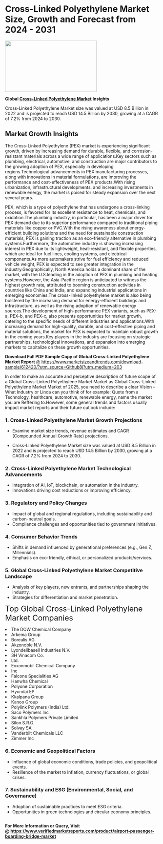 <H1>Cross-Linked Polyethylene Market Size, Growth and Forecast from 2024 - 2031</H1><img class="aligncenter size-medium wp-image-584254" src="https://thirdeyenews.in/wp-content/uploads/2024/09/Global-Market-Research-300x168.jpeg" alt="" width="300" height="168" /><p><strong>Global&nbsp;<a href="https://www.marketsizeandtrends.com/download-sample/612420/?utm_source=Github8j?utm_medium=203">Cross-Linked Polyethylene Market</a> Insights</strong></p><p>Cross-Linked Polyethylene Market size was valued at USD 8.5 Billion in 2022 and is projected to reach USD 14.5 Billion by 2030, growing at a CAGR of 7.2% from 2024 to 2030.</p><p><h2>Market Growth Insights</h2> <p>The Cross-Linked Polyethylene (PEX) market is experiencing significant growth, driven by increasing demand for durable, flexible, and corrosion-resistant materials across a wide range of applications.Key sectors such as plumbing, electrical, automotive, and construction are major contributors to the growing adoption of PEX, especially in developing regions.Technological advancements in PEX manufacturing processes, along with innovations in material formulations, are improving the performance and cost-effectiveness of PEX products.With rising urbanization, infrastructural developments, and increasing investments in renewable energy, the market is poised for steady expansion over the next several years.</p> <p>PEX, which is a type of polyethylene that has undergone a cross-linking process, is favored for its excellent resistance to heat, chemicals, and oxidation.The plumbing industry, in particular, has been a major driver for PEX demand due to its superior performance compared to traditional piping materials like copper or PVC.With the rising awareness about energy-efficient building solutions and the need for sustainable construction materials, PEX is gaining traction as an eco-friendly alternative in plumbing systems.Furthermore, the automotive industry is showing increasing interest in PEX due to its lightweight, heat-resistant, and flexible properties, which are ideal for fuel lines, cooling systems, and electrical components.As more automakers strive for fuel efficiency and reduced vehicle weight, PEX is expected to see greater integration in the industry.Geographically, North America holds a dominant share of the market, with the U.S.leading in the adoption of PEX in plumbing and heating systems.However, the Asia-Pacific region is anticipated to witness the highest growth rate, attributed to booming construction activities in countries like China and India, and expanding industrial applications in emerging economies.The cross-linked polyethylene market is also being bolstered by the increasing demand for energy-efficient buildings and infrastructure, as well as the rising adoption of renewable energy sources.The development of high-performance PEX variants, such as PEX-a, PEX-b, and PEX-c, also presents opportunities for market growth, catering to the specific needs of different industries and applications.With increasing demand for high-quality, durable, and cost-effective piping and material solutions, the market for PEX is expected to maintain robust growth in the coming years.Key players in the industry are focusing on strategic partnerships, technological innovations, and expansion into emerging markets to capitalize on these growth opportunities.</p> <p><span class=""><strong>Download Full PDF Sample Copy of Global Cross-Linked Polyethylene Market Report</strong> @ <a href="https://www.marketsizeandtrends.com/download-sample/612420/?utm_source=Github8j?utm_medium=203" target="_blank">https://www.marketsizeandtrends.com/download-sample/612420/?utm_source=Github8j?utm_medium=203</a></span></p><p>In order to make an accurate and perceptive description of future scope of a Global&nbsp;Cross-Linked Polyethylene Market Market as Global&nbsp;Cross-Linked Polyethylene Market Market of 2025, you need to describe a clear Vision &ndash; What Industry or Linda can you think of for example: Quote from a Technology, healthcare, automotive, renewable energy, name the market you are Reffering to.However, some general trends and factors usually impact market reports and their future outlook include:</p><h3>1.&nbsp;<strong>Cross-Linked Polyethylene Market Growth Projections</strong></h3><ul><li>Examine market size trends, revenue estimates and CAGR (Compounded Annual Growth Rate) projections.</li><li><p>Cross-Linked Polyethylene Market size was valued at USD 8.5 Billion in 2022 and is projected to reach USD 14.5 Billion by 2030, growing at a CAGR of 7.2% from 2024 to 2030.</p></li></ul><h3>2.&nbsp;<strong>Cross-Linked Polyethylene Market Technological Advancements</strong></h3><ul><li>Integration of AI, IoT, blockchain, or automation in the industry.</li><li>Innovations driving cost reductions or improving efficiency.</li></ul><h3>3.&nbsp;<strong>Regulatory and Policy Changes</strong></h3><ul><li>Impact of global and regional regulations, including sustainability and carbon-neutral goals.</li><li>Compliance challenges and opportunities tied to government initiatives.</li></ul><h3>4.&nbsp;<strong>Consumer Behavior Trends</strong></h3><ul><li>Shifts in demand influenced by generational preferences (e.g., Gen Z, Millennials).</li><li>Emphasis on eco-friendly, ethical, or personalized products/services.</li></ul><h3>5.&nbsp;<strong>Global Cross-Linked Polyethylene Market Competitive Landscape</strong></h3><ul><li>Analysis of key players, new entrants, and partnerships shaping the industry.</li><li>Strategies for differentiation and market penetration.</li></ul><p data-pm-slice="1 1 []"><span style="color: inherit; font-family: inherit; font-size: 25px;">Top Global Cross-Linked Polyethylene Market Companies</span></p><div class="" data-test-id=""><p><li>The DOW Chemical Company</li><li> Arkema Group</li><li> Borealis AG</li><li> Akzonoble N.V.</li><li> Lyondellbasell Industries N.V.</li><li> 3H Vinacom Co.</li><li> Ltd.</li><li> Exxonmobil Chemical Company</li><li> Inc</li><li> Falcone Specialities AG</li><li> Hanwha Chemical</li><li> Polyone Corporation</li><li> Hyundai EP</li><li> Kkalpana Group</li><li> Kanoo Group</li><li> Polylink Polymers (India) Ltd.</li><li> Saco Polymers Inc</li><li> Sankhla Polymers Private Limited</li><li> Silon S.R.O.</li><li> Solvay SA</li><li> Vanderbilt Chemicals LLC</li><li> Zimmer Inc</li></p></div><h3>6.&nbsp;<strong>Economic and Geopolitical Factors</strong></h3><ul><li>Influence of global economic conditions, trade policies, and geopolitical events.</li><li>Resilience of the market to inflation, currency fluctuations, or global crises.</li></ul><h3>7.&nbsp;<strong>Sustainability and ESG (Environmental, Social, and Governance)</strong></h3><ul><li>Adoption of sustainable practices to meet ESG criteria.</li><li>Opportunities in green technologies and circular economy principles.</li></ul><h2><strong style="font-size: 14px;">For More Information or Query, Visit @&nbsp;</strong><a style="background-color: #ffffff; font-size: 14px;" href="https://www.marketsizeandtrends.com/report/cross-linked-polyethylene-market/" target="_blank">https://www.verifiedmarketreports.com/product/airport-passenger-boarding-bridge-market</a></h2>